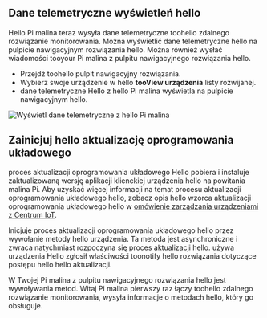 ## <a name="view-hello-telemetry"></a>Dane telemetryczne wyświetleń hello

Hello Pi malina teraz wysyła dane telemetryczne toohello zdalnego rozwiązanie monitorowania. Można wyświetlić dane telemetryczne hello na pulpicie nawigacyjnym rozwiązania hello. Można również wysłać wiadomości tooyour Pi malina z pulpitu nawigacyjnego rozwiązania hello.

- Przejdź toohello pulpit nawigacyjny rozwiązania.
- Wybierz swoje urządzenie w hello **tooView urządzenia** listy rozwijanej.
- dane telemetryczne Hello z hello Pi malina wyświetla na pulpicie nawigacyjnym hello.

![Wyświetl dane telemetryczne z hello Pi malina][img-telemetry-display]

## <a name="initiate-hello-firmware-update"></a>Zainicjuj hello aktualizację oprogramowania układowego

proces aktualizacji oprogramowania układowego Hello pobiera i instaluje zaktualizowaną wersję aplikacji klienckiej urządzenia hello na powitania malina Pi. Aby uzyskać więcej informacji na temat procesu aktualizacji oprogramowania układowego hello, zobacz opis hello wzorca aktualizacji oprogramowania układowego hello w [omówienie zarządzania urządzeniami z Centrum IoT][lnk-update-pattern].

Inicjuje proces aktualizacji oprogramowania układowego hello przez wywołanie metody hello urządzenia. Ta metoda jest asynchroniczne i zwraca natychmiast rozpoczyna się proces aktualizacji hello. używa urządzenia Hello zgłosił właściwości toonotify hello rozwiązania dotyczące postępu hello hello aktualizacji.

W Twojej Pi malina z pulpitu nawigacyjnego rozwiązania hello jest wywoływania metod. Witaj Pi malina pierwszy raz łączy toohello zdalnego rozwiązanie monitorowania, wysyła informacje o metodach hello, który go obsługuje. 

[img-telemetry-display]: media/iot-suite-raspberry-pi-kit-view-telemetry-advanced/telemetry.png
[lnk-update-pattern]: ../articles/iot-hub/iot-hub-device-management-overview.md
